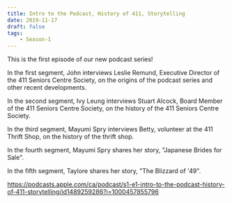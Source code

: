 ```yaml
---
title: Intro to the Podcast, History of 411, Storytelling
date: 2019-11-17
draft: false
tags:
    - Season-1
---
```


This is the first episode of our new podcast series!

In the first segment, John interviews Leslie Remund, Executive Director of the 411 Seniors Centre Society, on the origins of the podcast series and other recent developments.

In the second segment, Ivy Leung interviews Stuart Alcock, Board Member of the 411 Seniors Centre Society, on the history of the 411 Seniors Centre Society.

In the third segment, Mayumi Spry interviews Betty, volunteer at the 411 Thrift Shop, on the history of the thrift shop.

In the fourth segment, Mayumi Spry shares her story, "Japanese Brides for Sale".

In the fifth segment, Taylore shares her story, "The Blizzard of '49".

https://podcasts.apple.com/ca/podcast/s1-e1-intro-to-the-podcast-history-of-411-storytelling/id1489259286?i=1000457855796